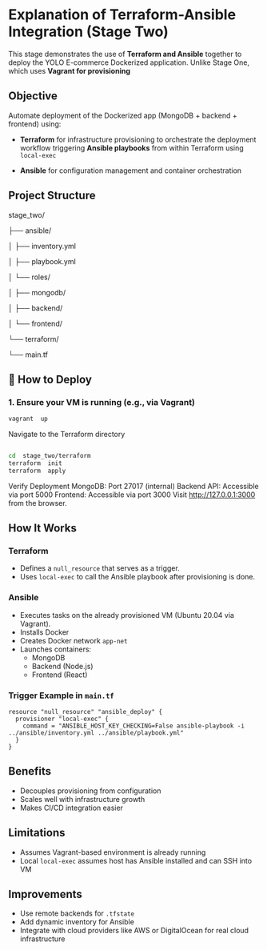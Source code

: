 # Explanation of Terraform-Ansible Integration (Stage Two)

This stage demonstrates the use of **Terraform and Ansible** together to deploy the YOLO E-commerce Dockerized application. Unlike Stage One, which uses **Vagrant for provisioning**

## Objective
Automate deployment of the Dockerized app (MongoDB + backend + frontend) using:

- **Terraform** for infrastructure provisioning to orchestrate the deployment workflow triggering **Ansible playbooks** from within Terraform using `local-exec`

- **Ansible** for configuration management and container orchestration

## Project Structure

 stage_two/

├── ansible/

│ ├── inventory.yml

│ ├── playbook.yml

│ └── roles/

│ ├── mongodb/

│ ├── backend/

│ └── frontend/

└── terraform/

└── main.tf

## 🚀 How to Deploy

### 1. Ensure your VM is running (e.g., via Vagrant)

```bash
vagrant  up

```
Navigate to the Terraform directory

```bash

cd  stage_two/terraform
terraform  init
terraform  apply

```

Verify Deployment
MongoDB: Port 27017 (internal)
Backend API: Accessible via port 5000
Frontend: Accessible via port 3000
Visit http://127.0.0.1:3000 from the browser.

## How It Works

### Terraform

- Defines a `null_resource` that serves as a trigger.
- Uses `local-exec` to call the Ansible playbook after provisioning is done.

### Ansible

- Executes tasks on the already provisioned VM (Ubuntu 20.04 via Vagrant).
- Installs Docker
- Creates Docker network `app-net`
- Launches containers:
  - MongoDB
  - Backend (Node.js)
  - Frontend (React)

### Trigger Example in `main.tf`

```hcl
resource "null_resource" "ansible_deploy" {
  provisioner "local-exec" {
    command = "ANSIBLE_HOST_KEY_CHECKING=False ansible-playbook -i ../ansible/inventory.yml ../ansible/playbook.yml"
  }
}
```

## Benefits

- Decouples provisioning from configuration
- Scales well with infrastructure growth
- Makes CI/CD integration easier

## Limitations

- Assumes Vagrant-based environment is already running
- Local `local-exec` assumes host has Ansible installed and can SSH into VM

## Improvements

- Use remote backends for `.tfstate`
- Add dynamic inventory for Ansible
- Integrate with cloud providers like AWS or DigitalOcean for real cloud infrastructure
